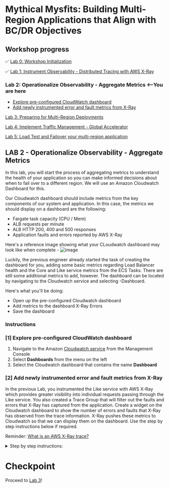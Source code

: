 # Mythical Mysfits: Building Multi-Region Applications that Align with BC/DR Objectives

## Workshop progress
✅ [Lab 0: Workshop Initialization](../lab-0-init)

✅ [Lab 1: Instrument Observability - Distributed Tracing with AWS X-Ray](../lab-1-xray)

### **Lab 2: Operationalize Observability - Aggregate Metrics** <--You are here
* [Explore pre-configured CloudWatch dashboard](#1-explore-pre-configured-cloudwatch-dashboard)
* [Add newly instrumented error and fault metrics from X-Ray](#2-add-newly-instrumented-error-and-fault-metrics-from-x-ray)

[Lab 3: Preparing for Multi-Region Deployments](../lab-3-mr-prep)

[Lab 4: Implement Traffic Management - Global Accelerator](../lab-4-globalacc)

[Lab 5: Load Test and Failover your multi-region application](../lab-5-loadtest)

## LAB 2 - Operationalize Observability - Aggregate Metrics

In this lab, you will start the process of aggregating metrics to understand the health of your application so you can make informed decisions about when to fail over to a different region. We will use an Amazon Cloudwatch Dashboard for this.

Our Cloudwatch dashboard should include metrics from the key components of our system and application. In this case, the metrics we should display on a dashboard are the following:

* Fargate task capacity (CPU / Mem)
* ALB requests per minute
* ALB HTTP 200, 400 and 500 responses
* Application faults and errors reported by AWS X-Ray

Here's a reference image showing what your CLoudwatch dashboard may look like when complete -
![image](https://user-images.githubusercontent.com/23423809/69607429-14888580-0fda-11ea-9ec1-bd6ffa16b2b0.png)

Luckily, the previous engineer already started the task of creating the dashboard for you, adding some basic metrics regarding Load Balancer health and the Core and Like service metrics from the ECS Tasks. There are still some additional metrics to add, however. The dashboard can be located by navigating to the Cloudwatch service and selecting <stackname>-Dashboard.

Here's what you'll be doing:

* Open up the pre-configured Cloudwatch dashboard
* Add metrics to the dashboard X-Ray Errors
* Save the dashboard

### Instructions

### [1] Explore pre-configured CloudWatch dashboard

1. Navigate to the Amazon [Cloudwatch service](https://console.aws.amazon.com/cloudwatch/) from the Management Console
2. Select **Dashboards** from the menu on the left
3. Select the Cloudwatch dashboard that contains the name **Dashboard**

### [2] Add newly instrumented error and fault metrics from X-Ray

In the previous Lab, you instrumented the Like service with AWS X-Ray which provides greater visibility into individual requests passing through the Like service. You also created a Trace Group that will filter out the faults and errors that X-Ray has captured from the application. Create a widget on the Cloudwatch dashboard to show the number of errors and faults that X-Ray has observed from the trace information. X-Ray pushes these metrics to Cloudwatch so that we can display them on the dashboard. Use the step by step instructions below if required.

Reminder: [What is an AWS X-Ray trace?](https://docs.aws.amazon.com/xray/latest/devguide/xray-concepts.html#xray-concepts-traces)

<details>
<summary>Step by step instructions:</summary>

1. Click on the **Add Widget** button in the Cloudwatch dashboard
  ![image](https://user-images.githubusercontent.com/23423809/69609253-e9a03080-0fdd-11ea-9090-40568a536874.png)

2. Select **Stacked area** and press **configure**

3. Give the widget a name, then select **X-Ray** followed by **Group Metrics** and select the Group created in the X-Ray lab previously (like-service-errors-faults).
![image](https://user-images.githubusercontent.com/23423809/69609559-a8f4e700-0fde-11ea-89aa-9375ce0db044.png)

4. Select the tab marked **Graphed metrics** and change the Statistic to **Sum**. Press **Create widget**
![image](https://user-images.githubusercontent.com/23423809/69609745-1acd3080-0fdf-11ea-9958-70416f6408f0.png)

5. Move the widget to anywhere on the dashboard
6. Save the dashboard by pressing **Save dashboard**

</details>

# Checkpoint

Proceed to [Lab 3](../lab-3-mr-prep)!
